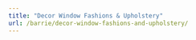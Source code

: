```yaml
---
title: "Decor Window Fashions & Upholstery"
url: /barrie/decor-window-fashions-and-upholstery/
---
```

